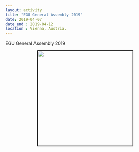 ```yaml
---
layout: activity
title: "EGU General Assembly 2019"
date: 2019-04-07
date_end : 2019-04-12
location : Vienna, Austria.
---
```


<p style='text-align: justify;'>
EGU General Assembly 2019
</p>

<!-- Add image -->
<center>
<img src="{{site.baseurl}}/img/activity_pics/2019_04_07_EGU19.JPG" height="300" border="2"/> 
</center>
